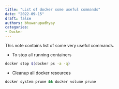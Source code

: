 ```yaml
---
title: "List of docker some useful commands"
date: "2022-09-15"
draft: false
authors: bhuwanupadhyay
categories:
- Docker
---
```


This note contains list of some very useful commands.

<!--more-->

- To stop all running containers

```bash
docker stop $(docker ps -a -q)
```

- Cleanup all docker resources

```bash
docker system prune && docker volume prune
```
